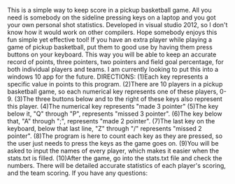 This is a simple way to keep score in a pickup basketball game. All you need is somebody on the sideline pressing keys on a laptop and you got your own personal shot statistics. Developed in visual studio 2012, so I don't know how it would work on other compilers. Hope somebody enjoys this fun simple yet effective tool!
If you have an extra player while playing a game of pickup basketball, put them to good use by having them press buttons on your keyboard. This way you will be able to keep an accurate record of points, three pointers, two pointers and field goal percentage, for both individual players and teams. I am currently looking to put this into a windows 10 app for the future.
DIRECTIONS:
  (1)Each key represents a specific value in points to this program.
  (2)There are 10 players in a pickup basketball game, so each numerical key represents one of these players, 0-9.
  (3)The three buttons below and to the right of these keys also represent this player. 
  (4)The numerical key represents "made 3 pointer"
  (5)The key below it, "Q" through "P", represents "missed 3 pointer".
  (6)The key below that, "A" through ";", represents "made 2 pointer".
  (7)The last key on the keyboard, below that last line, "Z" through "/" represents "missed 2 pointer".
  (8)The program is here to count each key as they are pressed, so the user just needs to press the keys as the game goes on.
  (9)You will be asked to input the names of every player, which makes it easier when the stats.txt is filled.
  (10)After the game, go into the stats.txt file and check the numbers. There will be detailed accurate statistics of each player's scoring, and the team scoring.
If you have any questions:
  

